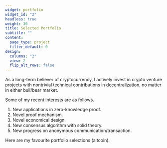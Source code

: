 ```yaml
---
widget: portfolio
widget_id: "2"
headless: true
weight: 30
title: Selected Portfolio
subtitle: ""
content:
  page_type: project
  filter_default: 0
design:
  columns: "2"
  view: 2
  flip_alt_rows: false
---
```

As a long-term believer of cryptocurrency, I actively invest in crypto venture projects with nontrivial technical contributions in decentralization, no matter in either bull/bear market. 

Some of my recent interests are as follows. 

1. New applications in zero-knowledge proof. 
2. Novel proof mechanism.
3. Novel economical design. 
4. New consensus algorithm with solid theory. 
5. New progress on anonymous communication/transaction.

Here are my favourite portfolio selections (altcoin).